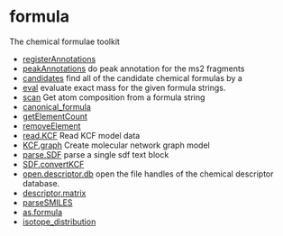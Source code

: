 # formula

The chemical formulae toolkit

+ [registerAnnotations](formula/registerAnnotations.1) 
+ [peakAnnotations](formula/peakAnnotations.1) do peak annotation for the ms2 fragments
+ [candidates](formula/candidates.1) find all of the candidate chemical formulas by a 
+ [eval](formula/eval.1) evaluate exact mass for the given formula strings.
+ [scan](formula/scan.1) Get atom composition from a formula string
+ [canonical_formula](formula/canonical_formula.1) 
+ [getElementCount](formula/getElementCount.1) 
+ [removeElement](formula/removeElement.1) 
+ [read.KCF](formula/read.KCF.1) Read KCF model data
+ [KCF.graph](formula/KCF.graph.1) Create molecular network graph model
+ [parse.SDF](formula/parse.SDF.1) parse a single sdf text block
+ [SDF.convertKCF](formula/SDF.convertKCF.1) 
+ [open.descriptor.db](formula/open.descriptor.db.1) open the file handles of the chemical descriptor database.
+ [descriptor.matrix](formula/descriptor.matrix.1) 
+ [parseSMILES](formula/parseSMILES.1) 
+ [as.formula](formula/as.formula.1) 
+ [isotope_distribution](formula/isotope_distribution.1) 
